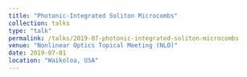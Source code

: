 ```yaml
---
title: "Photonic-Integrated Soliton Microcombs"
collection: talks
type: "talk"
permalink: /talks/2019-07-photonic-integrated-soliton-microcombs
venue: "Nonlinear Optics Topical Meeting (NLO)"
date: 2019-07-01
location: "Waikoloa, USA"
---
```

